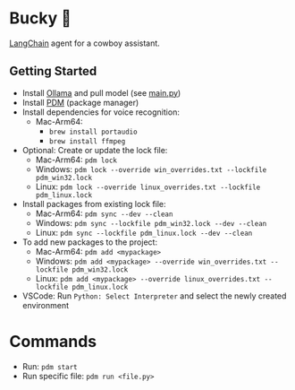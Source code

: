 # Bucky 🤠

[LangChain](https://python.langchain.com/) agent for a cowboy assistant.

## Getting Started
- Install [Ollama](https://ollama.com/) and pull model (see [main.py](main.py))
- Install [PDM](https://pdm-project.org/en/latest/) (package manager)
- Install dependencies for voice recognition:
    - Mac-Arm64: 
        - `brew install portaudio`
        - `brew install ffmpeg`
- Optional: Create or update the lock file:
    - Mac-Arm64: `pdm lock`
    - Windows: `pdm lock --override win_overrides.txt --lockfile pdm_win32.lock`
    - Linux: `pdm lock --override linux_overrides.txt --lockfile pdm_linux.lock`
- Install packages from existing lock file:
    - Mac-Arm64: `pdm sync --dev --clean`
    - Windows: `pdm sync --lockfile pdm_win32.lock --dev --clean`
    - Linux: `pdm sync --lockfile pdm_linux.lock --dev --clean`
- To add new packages to the project:
    - Mac-Arm64: `pdm add <mypackage>`
    - Windows: `pdm add <mypackage> --override win_overrides.txt --lockfile pdm_win32.lock`
    - Linux: `pdm add <mypackage> --override linux_overrides.txt --lockfile pdm_linux.lock`
- VSCode: Run `Python: Select Interpreter` and select the newly created environment

# Commands
- Run: `pdm start`
- Run specific file: `pdm run <file.py>`
